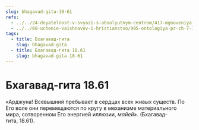 ```yaml
---
slug: bhagavad-gita-18-61
refs:
  - ../../24-deyatelnost-v-svyazi-s-absolyutnym-centrom/417-mgnoveniya-pr-ch-4-6-vse-mirozdanie-pronizano-potokom-lily-gospoda.md
  - ../../60-uchenie-vaishnavov-i-hristianstvo/905-ontologiya-pr-ch-7-1-absolyutnaya-istina-oblachaetsya-v-raznye-odeyaniya.md
tags:
  - title: Бхагавад-гита
    slug: bhagavad-gita
  - title: Бхагавад-гита 18.61
    slug: bhagavad-gita-18-61
---
```


# Бхагавад-гита 18.61

«Арджуна! Всевышний пребывает в сердцах всех живых существ. По Его воле они перемещаются по кругу в механизме материального мира, сотворенном Его энергией иллюзии, *майей*». (Бхагавад-гита, 18.61).
